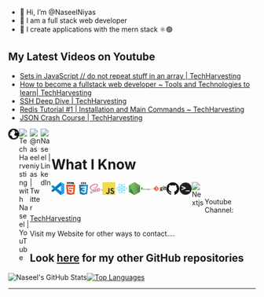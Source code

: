 - 👋 Hi, I’m @NaseelNiyas 
- 🏫 I am a full stack web developer 
- 🍃 I create applications with the mern stack ⚛️🟢



## My Latest Videos on Youtube
<!-- YOUTUBE:START -->
- [Sets in JavaScript  // do not repeat stuff in an array | TechHarvesting](https://www.youtube.com/watch?v=7g1gN4A2YLc)
- [How to become a fullstack web developer ~ Tools and Technologies to learn| TechHarvesting](https://www.youtube.com/watch?v=M-Z_0cXZKPo)
- [SSH Deep Dive | TechHarvesting](https://www.youtube.com/watch?v=hOwbUcnq5Rs)
- [Redis Tutorial #1 | Installation and Main Commands ~ TechHarvesting](https://www.youtube.com/watch?v=FKLC58YJU0U)
- [JSON Crash Course | TechHarvesting](https://www.youtube.com/watch?v=d8w6qpShqiM)
<!-- YOUTUBE:END -->




[<img align="left" alt="techharvesting.in" width="22px" src="https://raw.githubusercontent.com/iconic/open-iconic/master/svg/globe.svg" />][website]
[<img align="left" alt="Tech Harvesting with Naseel | YouTube" width="22px" src="https://cdn.jsdelivr.net/npm/simple-icons@v3/icons/youtube.svg" />][youtube]
[<img align="left" alt="@naseelniyas | Twitter" width="22px" src="https://cdn.jsdelivr.net/npm/simple-icons@v3/icons/twitter.svg" />][twitter]
[<img align="left" alt="Naseel | LinkedIn" width="22px" src="https://cdn.jsdelivr.net/npm/simple-icons@v3/icons/linkedin.svg" />][linkedin]

<br />

# What I Know

<img align="left" alt="Visual Studio Code" width="26px" src="https://raw.githubusercontent.com/github/explore/80688e429a7d4ef2fca1e82350fe8e3517d3494d/topics/visual-studio-code/visual-studio-code.png" />
<img align="left" alt="HTML5" width="26px" src="https://raw.githubusercontent.com/github/explore/80688e429a7d4ef2fca1e82350fe8e3517d3494d/topics/html/html.png" />
<img align="left" alt="CSS3" width="26px" src="https://raw.githubusercontent.com/github/explore/80688e429a7d4ef2fca1e82350fe8e3517d3494d/topics/css/css.png" />
<img align="left" alt="Sass" width="26px" src="https://raw.githubusercontent.com/github/explore/80688e429a7d4ef2fca1e82350fe8e3517d3494d/topics/sass/sass.png" />
<img align="left" alt="JavaScript" width="26px" src="https://raw.githubusercontent.com/github/explore/80688e429a7d4ef2fca1e82350fe8e3517d3494d/topics/javascript/javascript.png" />
<img align="left" alt="React" width="26px" src="https://raw.githubusercontent.com/github/explore/80688e429a7d4ef2fca1e82350fe8e3517d3494d/topics/react/react.png" />
<img align="left" alt="Node.js" width="26px" src="https://raw.githubusercontent.com/github/explore/80688e429a7d4ef2fca1e82350fe8e3517d3494d/topics/nodejs/nodejs.png" />
<img align="left" alt="MongoDB" width="26px" src="https://raw.githubusercontent.com/github/explore/80688e429a7d4ef2fca1e82350fe8e3517d3494d/topics/mongodb/mongodb.png" />
<img align="left" alt="Git" width="26px" src="https://raw.githubusercontent.com/github/explore/80688e429a7d4ef2fca1e82350fe8e3517d3494d/topics/git/git.png" />
<img align="left" alt="GitHub" width="26px" src="https://raw.githubusercontent.com/github/explore/78df643247d429f6cc873026c0622819ad797942/topics/github/github.png" />
<img align="left" alt="Terminal" width="26px" src="https://raw.githubusercontent.com/github/explore/80688e429a7d4ef2fca1e82350fe8e3517d3494d/topics/terminal/terminal.png" />
<img align="left" alt="Nextjs" width="26px" src="https://www.asapdevelopers.com/wp-content/uploads/2019/04/next_js.png" />



<br>

Youtube Channel: [TechHarvesting](https://www.youtube.com/channel/UCvyU5jrYhkYnybK6D1t5UHQ)

Visit my Website for other ways to contact....

Look [here](http://github.com/techharvesting) for my other GitHub repositories
---
  <img align="left" alt="Naseel's GitHub Stats" src="https://github-readme-stats.vercel.app/api?username=naseelniyas&show_icons=true&hide_border=true&theme=nightowl" />

[![Top Languages](https://github-readme-stats.vercel.app/api/top-langs/?username=naseelniyas&layout=compact&theme=nightowl)](https://github.com/naseelniyas/github-readme-stats)

---

[website]: https://techharvesting.in
[twitter]: https://twitter.com/naseelniyas
[youtube]: https://youtube.com/TechHarvestingWithNaseel
[linkedin]: https://www.linkedin.com/in/naseelniyas
